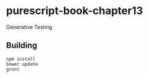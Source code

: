 # purescript-book-chapter13

Generative Testing

## Building

```
npm install
bower update
grunt
```
